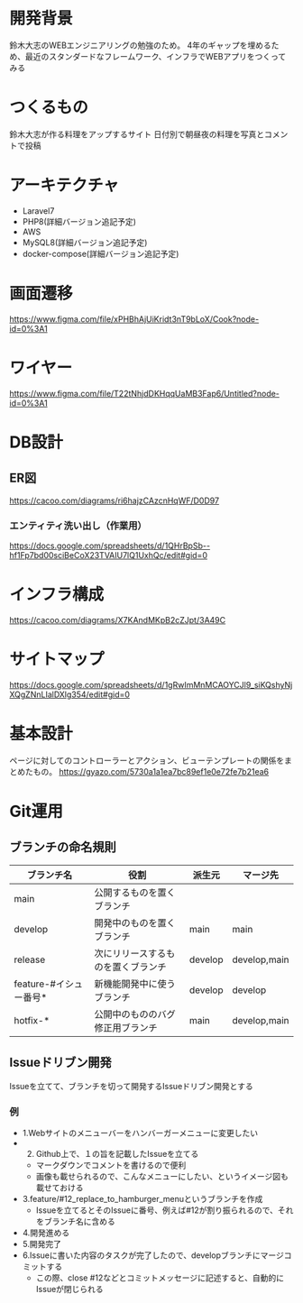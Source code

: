 # 開発背景
鈴木大志のWEBエンジニアリングの勉強のため。
4年のギャップを埋めるため、最近のスタンダードなフレームワーク、インフラでWEBアプリをつくってみる

# つくるもの
鈴木大志が作る料理をアップするサイト
日付別で朝昼夜の料理を写真とコメントで投稿

# アーキテクチャ
- Laravel7
- PHP8(詳細バージョン追記予定)
- AWS
- MySQL8(詳細バージョン追記予定)
- docker-compose(詳細バージョン追記予定)

# 画面遷移
https://www.figma.com/file/xPHBhAjUiKridt3nT9bLoX/Cook?node-id=0%3A1

# ワイヤー
https://www.figma.com/file/T22tNhjdDKHqqUaMB3Fap6/Untitled?node-id=0%3A1

# DB設計
## ER図
https://cacoo.com/diagrams/ri6hajzCAzcnHqWF/D0D97

### エンティティ洗い出し（作業用）
https://docs.google.com/spreadsheets/d/1QHrBpSb--hf1Fp7bd00sciBeCoX23TVAIU7lQ1UxhQc/edit#gid=0

# インフラ構成
https://cacoo.com/diagrams/X7KAndMKpB2cZJpt/3A49C

# サイトマップ
https://docs.google.com/spreadsheets/d/1gRwImMnMCAOYCJl9_siKQshyNjXQgZNnLIalDXlg354/edit#gid=0

# 基本設計
ページに対してのコントローラーとアクション、ビューテンプレートの関係をまとめたもの。
https://gyazo.com/5730a1a1ea7bc89ef1e0e72fe7b21ea6

# Git運用
## ブランチの命名規則
|  ブランチ名  |  役割  |  派生元  |  マージ先  |
| ---- | ---- | ---- | ---- |
|  main  |  公開するものを置くブランチ  |    |    |
|  develop  |  開発中のものを置くブランチ  |  main  |  main  |
|  release  |  次にリリースするものを置くブランチ  |  develop  |  develop,main  |
|  feature-#イシュー番号*  |  新機能開発中に使うブランチ  |  develop  |  develop  |
|  hotfix-*  |  	公開中のもののバグ修正用ブランチ  |  main  |  develop,main  |

## Issueドリブン開発
Issueを立てて、ブランチを切って開発するIssueドリブン開発とする
### 例
- 1.Webサイトのメニューバーをハンバーガーメニューに変更したい
- 2. Github上で、１の旨を記載したIssueを立てる
    - マークダウンでコメントを書けるので便利
    - 画像も載せられるので、こんなメニューにしたい、というイメージ図も載せておける
- 3.feature/#12_replace_to_hamburger_menuというブランチを作成
    - Issueを立てるとそのIssueに番号、例えば#12が割り振られるので、それをブランチ名に含める
- 4.開発進める
- 5.開発完了
- 6.Issueに書いた内容のタスクが完了したので、developブランチにマージコミットする
    - この際、close #12などとコミットメッセージに記述すると、自動的にIssueが閉じられる
